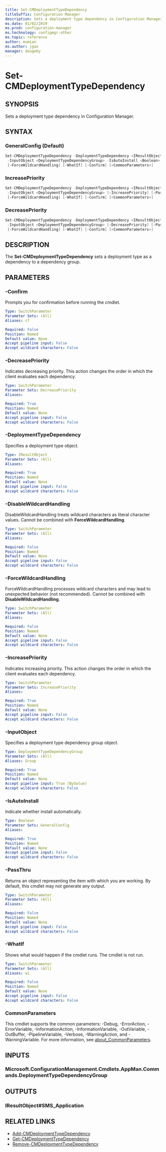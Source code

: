 ```yaml
---
title: Set-CMDeploymentTypeDependency
titleSuffix: Configuration Manager
description: Sets a deployment type dependency in Configuration Manager.
ms.date: 01/02/2019
ms.prod: configuration-manager
ms.technology: configmgr-other
ms.topic: reference
author: mumian
ms.author: jgao
manager: dougeby
---
```


# Set-CMDeploymentTypeDependency

## SYNOPSIS

Sets a deployment type dependency in Configuration Manager.

## SYNTAX

### GeneralConfig (Default)

```powershell
Set-CMDeploymentTypeDependency -DeploymentTypeDependency <IResultObject>
 -InputObject <DeploymentTypeDependencyGroup> -IsAutoInstall <Boolean> [-PassThru] [-DisableWildcardHandling]
 [-ForceWildcardHandling] [-WhatIf] [-Confirm] [<CommonParameters>]
```

### IncreasePriority

```powershell
Set-CMDeploymentTypeDependency -DeploymentTypeDependency <IResultObject>
 -InputObject <DeploymentTypeDependencyGroup> [-IncreasePriority] [-PassThru] [-DisableWildcardHandling]
 [-ForceWildcardHandling] [-WhatIf] [-Confirm] [<CommonParameters>]
```

### DecreasePriority

```powershell
Set-CMDeploymentTypeDependency -DeploymentTypeDependency <IResultObject>
 -InputObject <DeploymentTypeDependencyGroup> [-DecreasePriority] [-PassThru] [-DisableWildcardHandling]
 [-ForceWildcardHandling] [-WhatIf] [-Confirm] [<CommonParameters>]
```

## DESCRIPTION

The **Set-CMDeploymentTypeDependency** sets a deployment type as a dependency to a dependency group.

## PARAMETERS

### -Confirm

Prompts you for confirmation before running the cmdlet.

```yaml
Type: SwitchParameter
Parameter Sets: (All)
Aliases: cf

Required: False
Position: Named
Default value: None
Accept pipeline input: False
Accept wildcard characters: False
```

### -DecreasePriority

Indicates decreasing priority. This action changes the order in which the client evaluates each dependency.

```yaml
Type: SwitchParameter
Parameter Sets: DecreasePriority
Aliases: 

Required: True
Position: Named
Default value: None
Accept pipeline input: False
Accept wildcard characters: False
```

### -DeploymentTypeDependency

Specifies a deployment type object.

```yaml
Type: IResultObject
Parameter Sets: (All)
Aliases: 

Required: True
Position: Named
Default value: None
Accept pipeline input: False
Accept wildcard characters: False
```

### -DisableWildcardHandling

DisableWildcardHandling treats wildcard characters as literal character values. Cannot be combined with **ForceWildcardHandling**.

```yaml
Type: SwitchParameter
Parameter Sets: (All)
Aliases: 

Required: False
Position: Named
Default value: None
Accept pipeline input: False
Accept wildcard characters: False
```

### -ForceWildcardHandling

ForceWildcardHandling processes wildcard characters and may lead to unexpected behavior (not recommended). Cannot be combined with **DisableWildcardHandling**.

```yaml
Type: SwitchParameter
Parameter Sets: (All)
Aliases: 

Required: False
Position: Named
Default value: None
Accept pipeline input: False
Accept wildcard characters: False
```

### -IncreasePriority

Indicates increasing priority. This action changes the order in which the client evaluates each dependency.

```yaml
Type: SwitchParameter
Parameter Sets: IncreasePriority
Aliases: 

Required: True
Position: Named
Default value: None
Accept pipeline input: False
Accept wildcard characters: False
```

### -InputObject

Specifies a deployment type dependency group object.

```yaml
Type: DeploymentTypeDependencyGroup
Parameter Sets: (All)
Aliases: Group

Required: True
Position: Named
Default value: None
Accept pipeline input: True (ByValue)
Accept wildcard characters: False
```

### -IsAutoInstall

Indicate whether install automatically. 

```yaml
Type: Boolean
Parameter Sets: GeneralConfig
Aliases: 

Required: True
Position: Named
Default value: None
Accept pipeline input: False
Accept wildcard characters: False
```

### -PassThru

Returns an object representing the item with which you are working. By default, this cmdlet may not generate any output.

```yaml
Type: SwitchParameter
Parameter Sets: (All)
Aliases: 

Required: False
Position: Named
Default value: None
Accept pipeline input: False
Accept wildcard characters: False
```

### -WhatIf

Shows what would happen if the cmdlet runs.
The cmdlet is not run.

```yaml
Type: SwitchParameter
Parameter Sets: (All)
Aliases: wi

Required: False
Position: Named
Default value: None
Accept pipeline input: False
Accept wildcard characters: False
```

### CommonParameters

This cmdlet supports the common parameters: -Debug, -ErrorAction, -ErrorVariable, -InformationAction, -InformationVariable, -OutVariable, -OutBuffer, -PipelineVariable, -Verbose, -WarningAction, and -WarningVariable. For more information, see [about_CommonParameters](http://go.microsoft.com/fwlink/?LinkID=113216).

## INPUTS

### Microsoft.ConfigurationManagement.Cmdlets.AppMan.Commands.DeploymentTypeDependencyGroup

## OUTPUTS

### IResultObject#SMS_Application

## RELATED LINKS

- [Add-CMDeploymentTypeDependency](./Add-CMDeploymentTypeDependency.md)
- [Get-CMDeploymentTypeDependency](./Get-CMDeploymentTypeDependency.md)
- [Remove-CMDeploymentTypeDependency](./Remove-CMDeploymentTypeDependency.md)